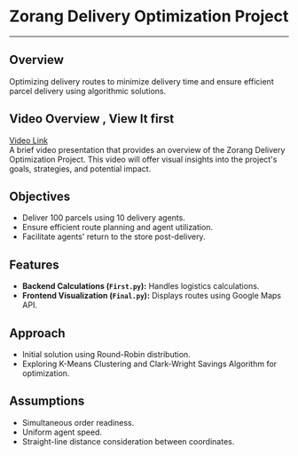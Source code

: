 # Zorang Delivery Optimization Project

---

## Overview
Optimizing delivery routes to minimize delivery time and ensure efficient parcel delivery using algorithmic solutions.


## Video Overview , View It first
[Video Link](https://drive.google.com/file/d/1ghKuq9JB6ghYEC_uYYOqSiydfXhYr8fe/view?usp=drive_link)  
A brief video presentation that provides an overview of the Zorang Delivery Optimization Project. This video will offer visual insights into the project's goals, strategies, and potential impact.


## Objectives
- Deliver 100 parcels using 10 delivery agents.
- Ensure efficient route planning and agent utilization.
- Facilitate agents' return to the store post-delivery.


## Features
- **Backend Calculations (`First.py`):** Handles logistics calculations.
- **Frontend Visualization (`Final.py`):** Displays routes using Google Maps API.


## Approach
- Initial solution using Round-Robin distribution.
- Exploring K-Means Clustering and Clark-Wright Savings Algorithm for optimization.


## Assumptions
- Simultaneous order readiness.
- Uniform agent speed.
- Straight-line distance consideration between coordinates.




